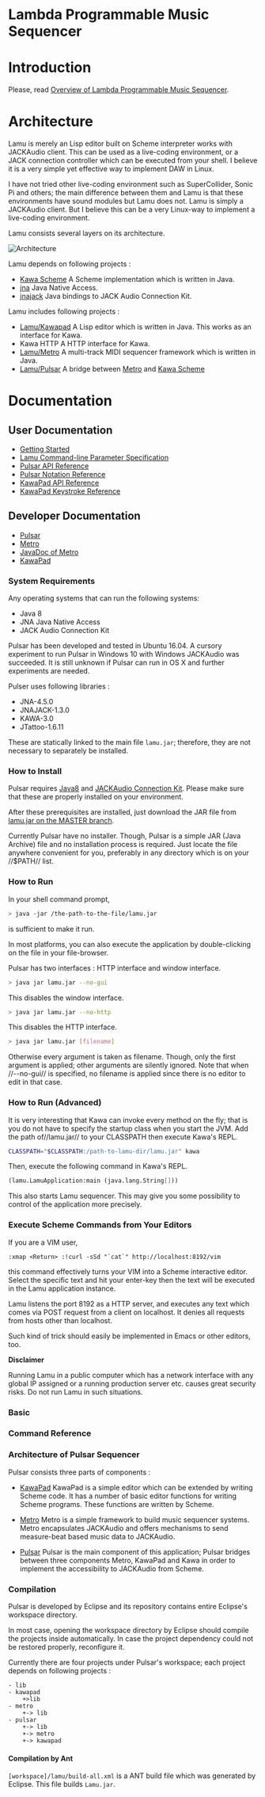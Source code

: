 
Lambda Programmable Music Sequencer 
===================================

# Introduction #
Please, read [Overview of Lambda Programmable Music Sequencer][lambda-music].

# Architecture #
Lamu is merely an Lisp editor built on Scheme interpreter works with JACKAudio 
client. This can be used as a live-coding environment, or a JACK connection 
controller which can be executed from your shell. I believe it is a very simple 
yet effective way to implement DAW in Linux. 

I have not tried other live-coding environment such as SuperCollider, Sonic Pi 
and others; the main difference between them and Lamu is that these 
environments have sound modules but Lamu does not. Lamu is simply a JACKAudio 
client. But I believe this can be a very Linux-way to implement a live-coding 
environment.

Lamu consists several layers on its architecture.

![Architecture][architecture]

Lamu depends on following projects :
- [Kawa Scheme][kawa]
  A Scheme implementation which is written in Java.
- [jna][jna]
  Java Native Access.
- [jnajack][jnajack]
  Java bindings to JACK Audio Connection Kit.

Lamu includes following projects :
- [Lamu/Kawapad][kawapad]
  A Lisp editor which is written in Java. This works as an interface for Kawa.
- Kawa HTTP
  A HTTP interface for Kawa.
- [Lamu/Metro][metro]
  A multi-track MIDI sequencer framework which is written in Java.
- [Lamu/Pulsar][pulsar]
  A bridge between [Metro][metro] and [Kawa Scheme][kawa]

# Documentation #

## User Documentation ##
- [Getting Started](getting-started.md)
- [Lamu Command-line Parameter Specification](./workspace/lamu/) 
- [Pulsar API Reference](./workspace/lamu/procs-api/)
- [Pulsar Notation Reference](./workspace/lamu/notes-api/)
- [KawaPad API Reference](workspace/kawapad/docs/api/)
- [KawaPad Keystroke Reference](workspace/kawapad/docs/keystrokes/)

## Developer Documentation ##
- [Pulsar](./workspace/pulsar/)
- [Metro](./workspace/metro/)
- [JavaDoc of Metro](workspace/metro/doc/index.html)
- [KawaPad][kawapad]

[todo]: # ( aaa )

### System Requirements ###
Any operating systems that can run the following systems:
- Java 8
- JNA Java Native Access
- JACK Audio Connection Kit

Pulsar has been developed and tested in Ubuntu 16.04. A cursory experiment to
run Pulsar in Windows 10 with Windows JACKAudio was succeeded.  It is still unknown
if Pulsar can run in OS X and further experiments are needed.

Pulser uses following libraries :

- JNA-4.5.0
- JNAJACK-1.3.0
- KAWA-3.0
- JTattoo-1.6.11

These are statically linked to the main file `lamu.jar`; therefore, they are
not necessary to separately be installed.

### How to Install ###

Pulsar requires [Java8](https://www.java.com/en/download/) and [JACKAudio
Connection Kit](http://jackaudio.org/). Please make sure that these are
properly installed on your environment.

After these prerequisites are installed, just download the JAR file from
[lamu.jar on the MASTER branch](https://github.com/lambda-music/lamu/blob/master/workspace/lamu/lamu.jar).

Currently Pulsar have no installer. Though, Pulsar is a simple JAR (Java
Archive) file and no installation process is required. Just locate the file
anywhere convenient for you, preferably in any directory which is on your
//$PATH// list.


### How to Run ###

In your shell command prompt,
```bash
> java -jar /the-path-to-the-file/lamu.jar
```
is sufficient to make it run. 

In most platforms, you can also execute the application by double-clicking on
the file in your file-browser.

Pulsar has two interfaces : HTTP interface and window interface.
```bash
> java jar lamu.jar --no-gui 
```
This disables the window interface.


```bash
> java jar lamu.jar --no-http
```
This disables the HTTP interface.

```bash
> java jar lamu.jar [filename]
```
Otherwise every argument is taken as filename. Though, only the first argument
is applied; other arguments are silently ignored. Note that when //--no-gui//
is specified, no filename is applied since there is no editor to edit in that
case.

### How to Run (Advanced) ###

It is very interesting that Kawa can invoke every method on the fly; that is
you do not have to specify the startup class when you start the JVM. Add the
path of//lamu.jar// to your CLASSPATH then execute Kawa's REPL.

```bash
CLASSPATH="$CLASSPATH:/path-to-lamu-dir/lamu.jar" kawa
```
Then, execute the following command in Kawa's REPL.
```scheme
(lamu.LamuApplication:main (java.lang.String[]))
```
This also starts Lamu sequencer. This may give you some possibility to
control of the application more precisely.


### Execute Scheme Commands from Your Editors ###

If you are a VIM user, 
```VIM
:xmap <Return> :!curl -sSd "`cat`" http://localhost:8192/vim
```
this command effectively turns your VIM into a Scheme interactive editor. 
Select the specific text and hit your enter-key then the text will be executed 
in the Lamu application instance.

Lamu listens the port 8192 as a HTTP server, and executes any text which
comes via POST request from a client on localhost. It denies all requests from
hosts other than localhost.

Such kind of trick should easily be implemented in Emacs or other editors, too.


**Disclaimer**

Running Lamu in a public computer which has a network interface with any
global IP assigned or a running production server etc. causes great security
risks. Do not run Lamu in such situations.


### Basic  ### 


### Command Reference ###


### Architecture of Pulsar Sequencer ###

Pulsar consists three parts of components :

- [KawaPad](./workspace/kawapad/readme.md )
  KawaPad is a simple editor which can be extended by writing Scheme code.
  It has a number of basic editor functions for writing Scheme programs. These
  functions are written by Scheme.

- [Metro](./workspace/metro/readme.md )
  Metro is a simple framework to build music sequencer systems. Metro
  encapsulates JACKAudio and offers mechanisms to send measure-beat based music
  data to JACKAudio.

- [Pulsar](./workspace/pulsar/readme.md )
  Pulsar is the main component of this application; Pulsar bridges between
  three components Metro, KawaPad and Kawa  in order to implement the
  accessibility to JACKAudio from Scheme.


### Compilation ###

Pulsar is developed by Eclipse and its repository contains entire
Eclipse's workspace directory.

In most case, opening the workspace directory by Eclipse should compile
the projects inside automatically. In case the project dependency could
not be restored properly, reconfigure it.

Currently there are four projects under Pulsar's workspace; each project
depends on following projects :

```memo
- lib
- kawapad
    +>lib
- metro 
    +-> lib
- pulsar 
    +-> lib
    +-> metro
    +-> kawapad
```

#### Compilation by Ant ####
`[workspace]/lamu/build-all.xml` is a ANT build file which was generated by
Eclipse. This file builds `Lamu.jar`.


[kawa]: https://www.gnu.org/software/kawa/
[lambda-music]: ../
[metro]:./workspace/metro/
[pulsar]:./workspace/pulsar/
[kawapad]:./workspace/kawapad/
[architecture]:https://lambda-music.github.io/lamu/imgs/lambda-music-architecture-300.png
[jna]:https://github.com/java-native-access/jna
[jnajack]:https://github.com/jaudiolibs/jnajack
[editor-movie]:./imgs/corresponding-parenthesis-movement.gif

[vim-modeline]: # ( vim: set spell expandtab fo+=awlt : )
